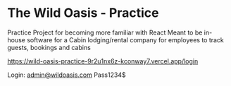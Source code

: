 # The Wild Oasis - Practice

Practice Project for becoming more familiar with React
Meant to be in-house software for a Cabin lodging/rental company for employees to track guests, bookings and cabins

https://wild-oasis-practice-9r2u1nx6z-kconway7.vercel.app/login

Login:
admin@wildoasis.com
Pass1234$
